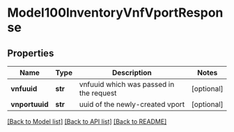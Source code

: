 # Model100InventoryVnfVportResponse

## Properties
Name | Type | Description | Notes
------------ | ------------- | ------------- | -------------
**vnfuuid** | **str** | vnfuuid which was passed in the request | [optional] 
**vnportuuid** | **str** | uuid of the newly-created vport | [optional] 

[[Back to Model list]](../README.md#documentation-for-models) [[Back to API list]](../README.md#documentation-for-api-endpoints) [[Back to README]](../README.md)


